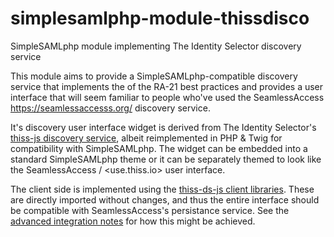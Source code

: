 # simplesamlphp-module-thissdisco
SimpleSAMLphp module implementing The Identity Selector discovery service

This module aims to provide a SimpleSAMLphp-compatible discovery service that implements the of the RA-21 best practices and provides a user interface that will seem familiar to people who've used the SeamlessAccess <https://seamlessaccesss.org/> discovery service.

It's discovery user interface widget is derived from The Identity Selector's [thiss-js discovery service](https://github.com/theidentityselector/thiss-js), albeit reimplemented in PHP & Twig for compatibility with SimpleSAMLphp. The widget can be embedded into a standard SimpleSAMLphp theme or it can be separately themed to look like the SeamlessAccess / <use.thiss.io> user interface.

The client side is implemented using the [thiss-ds-js client libraries](https://github.com/TheIdentitySelector/thiss-ds-js). These are directly imported without changes, and thus the entire interface should be compatible with SeamlessAccess's persistance service. See the [advanced integration notes](https://seamlessaccess.atlassian.net/wiki/spaces/DOCUMENTAT/pages/38240282/Advanced+Integration) for how this might be achieved.
